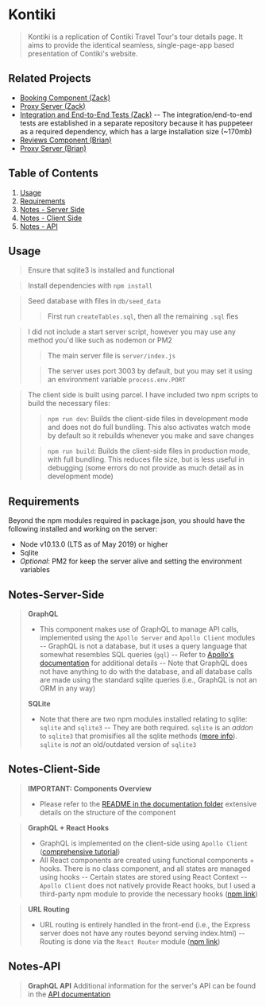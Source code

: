 # Kontiki

> Kontiki is a replication of Contiki Travel Tour's tour details page. It aims to provide the identical seamless, single-page-app based presentation of Contiki's website.

## Related Projects

  - [Booking Component (Zack)](https://github.com/teammustard/kontiki_component_zackzeyu)
  - [Proxy Server (Zack)](https://github.com/teammustard/kontiki_proxy_zackzeyu)
  - [Integration and End-to-End Tests (Zack)](https://github.com/teammustard/kontiki_integration_tests_zackzeyu)
  -- The integration/end-to-end tests are established in a separate repository because it has puppeteer as a required dependency, which has a large installation size (~170mb)
  - [Reviews Component (Brian)](https://github.com/teammustard/kontiki_component_ohbrian19)
  - [Proxy Server (Brian)](https://github.com/teammustard/kontiki_proxy_ohbrian19)

## Table of Contents

1. [Usage](#Usage)
2. [Requirements](#Requirements)
3. [Notes - Server Side](#Notes-Server-Side)
4. [Notes - Client Side](#Notes-Server-Side)
5. [Notes - API](#Notes-API)

## Usage

> Ensure that sqlite3 is installed and functional

> Install dependencies with `npm install`

> Seed database with files in `db/seed_data`
>> First run `createTables.sql`, then all the remaining `.sql` fles

> I did not include a start server script, however you may use any method you'd like such as nodemon or PM2
>> The main server file is `server/index.js`
>
>> The server uses port 3003 by default, but you may set it using an environment variable `process.env.PORT`
>

> The client side is built using parcel. I have included two npm scripts to build the necessary files:
>> `npm run dev`: Builds the client-side files in development mode and does not do full bundling. This also activates watch mode by default so it rebuilds whenever you make and save changes
>
>> `npm run build`: Builds the client-side files in production mode, with full bundling. This reduces file size, but is less useful in debugging (some errors do not provide as much detail as in development mode)

## Requirements

Beyond the npm modules required in package.json, you should have the following installed and working on the server:

- Node v10.13.0 (LTS as of May 2019) or higher
- Sqlite
- *Optional*: PM2 for keep the server alive and setting the environment variables

## Notes-Server-Side

> **GraphQL**
> - This component makes use of GraphQL to manage API calls, implemented using the `Apollo Server` and `Apollo Client` modules
> -- GraphQL is not a database, but it uses a query language that somewhat resembles SQL queries (`gql`)
> -- Refer to [Apollo's documentation](https://www.apollographql.com/docs/apollo-server/essentials/server/) for additional details
> -- Note that GraphQL does not have anything to do with the database, and all database calls are made using the standard sqlite queries (i.e., GraphQL is not an ORM in any way)
>
> **SQLite**
> - Note that there are two npm modules installed relating to sqlite: `sqlite` and `sqlite3`
> -- They are both required. `sqlite` is an *addon* to `sqlite3` that promisifies all the sqlite methods ([more info](https://www.npmjs.com/package/sqlite)). `sqlite` is *not* an old/outdated version of `sqlite3`

## Notes-Client-Side
> **IMPORTANT:  Components Overview**
> - Please refer to the [README in the documentation folder](documentation/README.md) extensive details on the structure of the component

> **GraphQL + React Hooks**
> - GraphQL is implemented on the client-side using `Apollo Client` ([comprehensive tutorial](https://www.howtographql.com/react-apollo/0-introduction/))
> - All React components are created using functional components + hooks. There is no class component, and all states are managed using hooks
> -- Certain states are stored using React Context
> -- `Apollo Client` does not natively provide React hooks, but I used a third-party npm module to provide the necessary hooks ([npm link](https://github.com/trojanowski/react-apollo-hooks))

> **URL Routing**
> - URL routing is entirely handled in the front-end (i.e., the Express server does not have any routes beyond serving index.html)
> -- Routing is done via the `React Router` module ([npm link](https://github.com/ReactTraining/react-router))

## Notes-API

> **GraphQL API**
> Additional information for the server's API can be found in the [API documentation](documentation/API_Documentation.md)